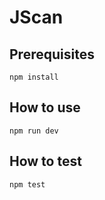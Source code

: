 # JScan


## Prerequisites

```
npm install
```


## How to use

```
npm run dev
```

## How to test

```
npm test
```